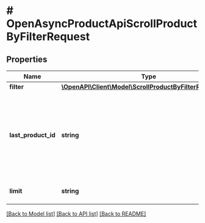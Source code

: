 # # OpenAsyncProductApiScrollProductByFilterRequest

## Properties

Name | Type | Description | Notes
------------ | ------------- | ------------- | -------------
**filter** | [**\OpenAPI\Client\Model\ScrollProductByFilterRequestFilter**](ScrollProductByFilterRequestFilter.md) |  | [optional]
**last_product_id** | **string** | ID последнего найденного товара. Из поиска исключаются товары с ID меньше или равным переданному значению. | [optional]
**limit** | **string** | Кол-во товаров в ответе | [optional]

[[Back to Model list]](../../README.md#models) [[Back to API list]](../../README.md#endpoints) [[Back to README]](../../README.md)
